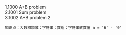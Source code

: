 
1.1000 A+B problem<br>
2.1001 Sum problem<br> 
3.1002 A+B problem 2<br>

	知识点：大数相加减；字符串；数组；字符串转数值 n = '6' - '0'

